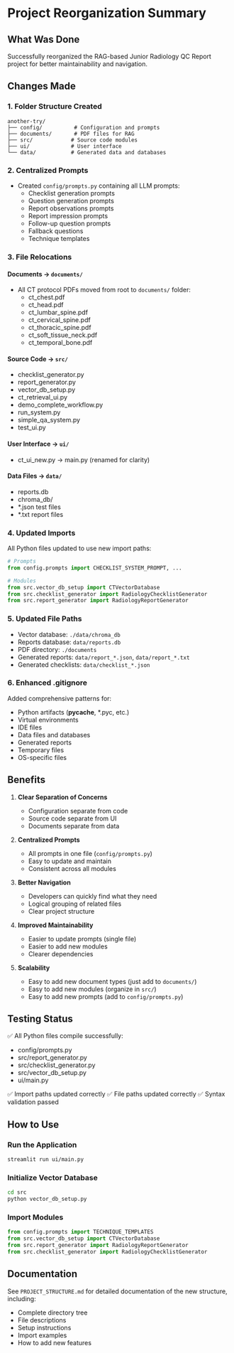 # Project Reorganization Summary

## What Was Done

Successfully reorganized the RAG-based Junior Radiology QC Report project for better maintainability and navigation.

## Changes Made

### 1. **Folder Structure Created**
```
another-try/
├── config/          # Configuration and prompts
├── documents/       # PDF files for RAG
├── src/            # Source code modules
├── ui/             # User interface
└── data/           # Generated data and databases
```

### 2. **Centralized Prompts**
- Created `config/prompts.py` containing all LLM prompts:
  - Checklist generation prompts
  - Question generation prompts
  - Report observations prompts
  - Report impression prompts
  - Follow-up question prompts
  - Fallback questions
  - Technique templates

### 3. **File Relocations**

#### Documents → `documents/`
- All CT protocol PDFs moved from root to `documents/` folder:
  - ct_chest.pdf
  - ct_head.pdf
  - ct_lumbar_spine.pdf
  - ct_cervical_spine.pdf
  - ct_thoracic_spine.pdf
  - ct_soft_tissue_neck.pdf
  - ct_temporal_bone.pdf

#### Source Code → `src/`
- checklist_generator.py
- report_generator.py
- vector_db_setup.py
- ct_retrieval_ui.py
- demo_complete_workflow.py
- run_system.py
- simple_qa_system.py
- test_ui.py

#### User Interface → `ui/`
- ct_ui_new.py → main.py (renamed for clarity)

#### Data Files → `data/`
- reports.db
- chroma_db/
- *.json test files
- *.txt report files

### 4. **Updated Imports**

All Python files updated to use new import paths:
```python
# Prompts
from config.prompts import CHECKLIST_SYSTEM_PROMPT, ...

# Modules
from src.vector_db_setup import CTVectorDatabase
from src.checklist_generator import RadiologyChecklistGenerator
from src.report_generator import RadiologyReportGenerator
```

### 5. **Updated File Paths**

- Vector database: `./data/chroma_db`
- Reports database: `data/reports.db`
- PDF directory: `./documents`
- Generated reports: `data/report_*.json`, `data/report_*.txt`
- Generated checklists: `data/checklist_*.json`

### 6. **Enhanced .gitignore**

Added comprehensive patterns for:
- Python artifacts (__pycache__, *.pyc, etc.)
- Virtual environments
- IDE files
- Data files and databases
- Generated reports
- Temporary files
- OS-specific files

## Benefits

1. **Clear Separation of Concerns**
   - Configuration separate from code
   - Source code separate from UI
   - Documents separate from data

2. **Centralized Prompts**
   - All prompts in one file (`config/prompts.py`)
   - Easy to update and maintain
   - Consistent across all modules

3. **Better Navigation**
   - Developers can quickly find what they need
   - Logical grouping of related files
   - Clear project structure

4. **Improved Maintainability**
   - Easier to update prompts (single file)
   - Easier to add new modules
   - Clearer dependencies

5. **Scalability**
   - Easy to add new document types (just add to `documents/`)
   - Easy to add new modules (organize in `src/`)
   - Easy to add new prompts (add to `config/prompts.py`)

## Testing Status

✅ All Python files compile successfully:
- config/prompts.py
- src/report_generator.py
- src/checklist_generator.py
- src/vector_db_setup.py
- ui/main.py

✅ Import paths updated correctly
✅ File paths updated correctly
✅ Syntax validation passed

## How to Use

### Run the Application
```bash
streamlit run ui/main.py
```

### Initialize Vector Database
```bash
cd src
python vector_db_setup.py
```

### Import Modules
```python
from config.prompts import TECHNIQUE_TEMPLATES
from src.vector_db_setup import CTVectorDatabase
from src.report_generator import RadiologyReportGenerator
from src.checklist_generator import RadiologyChecklistGenerator
```

## Documentation

See `PROJECT_STRUCTURE.md` for detailed documentation of the new structure, including:
- Complete directory tree
- File descriptions
- Setup instructions
- Import examples
- How to add new features
